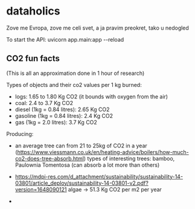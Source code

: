 # dataholics

Zove me Evropa, zove me celi svet, a ja pravim preokret, tako u nedogled

To start the API:
uvicorn app.main:app --reload

## CO2 fun facts
(This is all an approximation done in 1 hour of research)

Types of objects and their co2 values per 1 kg burned:
- logs: 1.65 to 1.80 Kg CO2 (it bounds with oxygen from the air)
- coal: 2.4 to 3.7 Kg CO2
- diesel (1kg = 0.84 litres): 2.65 Kg CO2
- gasoline (1kg = 0.84 litres): 2.4 Kg CO2
- gas (1kg = 2.0 litres): 3.7 Kg CO2

Producing:
- an average tree can from 21 to 25kg of CO2 in a year (https://www.viessmann.co.uk/en/heating-advice/boilers/how-much-co2-does-tree-absorb.html)
types of interesting trees: bamboo, Paulownia Tomentosa (can absorb a lot more than others)

- https://mdpi-res.com/d_attachment/sustainability/sustainability-14-03801/article_deploy/sustainability-14-03801-v2.pdf?version=1648090121 
algae -> 51.3 Kg CO2 per m2 per year
- 